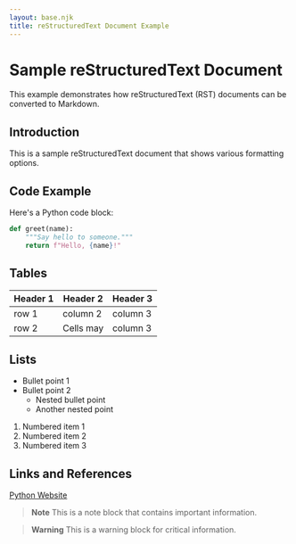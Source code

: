 ```yaml
---
layout: base.njk
title: reStructuredText Document Example
---
```


# Sample reStructuredText Document

This example demonstrates how reStructuredText (RST) documents can be converted to Markdown.

## Introduction

This is a sample reStructuredText document that shows various formatting options.

## Code Example

Here's a Python code block:

```python
def greet(name):
    """Say hello to someone."""
    return f"Hello, {name}!"
```

## Tables

| Header 1  | Header 2   | Header 3  |
|-----------|------------|-----------|
| row 1     | column 2   | column 3  |
| row 2     | Cells may  | column 3  |

## Lists

* Bullet point 1
* Bullet point 2
  * Nested bullet point
  * Another nested point

1. Numbered item 1
2. Numbered item 2
3. Numbered item 3

## Links and References

[Python Website](https://www.python.org)

> **Note**
> This is a note block that contains important information.

> **Warning**
> This is a warning block for critical information.